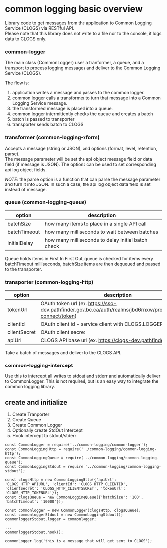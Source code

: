 # common logging basic overview

Library code to get messages from the application to Common Logging Service (CLOGS) via RESTful API.  
Please note that this library does not write to a file nor to the console, it logs data to CLOGS only.

### common-logger
The main class (CommonLogger) uses a tranformer, a queue, and a transport to process logging messages and deliver to the Common Logging Service (CLOGS). 

The flow is:  
1. application writes a message and passes to the common logger.  
2. common logger calls a transformer to turn that message into a Common Logging Service message.  
3. the transformed message is placed into a queue.  
4. common logger intermittently checks the queue and creates a batch
5. batch is passed to transporter
6. transporter sends batch to CLOGS   

### transformer (common-logging-xform)
Accepts a message (string or JSON), and options (format, level, retention, parse).  
The message parameter will be set the api object message field or data field (if message is JSON).  The options can be used to set corresponding api log object fields.  
  
*NOTE*: the parse option is a function that can parse the message parameter and turn it into JSON. In such a case, the api log object data field is set instead of message.  

### queue (common-logging-queue)

| option | description |
| --- | --- |
| batchSize | how many items to place in a single API call |
| batchTimeout | how many milliseconds to wait between batches |
| initialDelay | how many milliseconds to delay initial batch check |

Queue holds items in First In First Out, queue is checked for items every batchTimeout milliseconds, batchSize items are then dequeued and passed to the transporter.  

### transporter (common-logging-http)

| option | description |
| --- | --- |
| tokenUrl | OAuth token url (ex. https://sso-dev.pathfinder.gov.bc.ca/auth/realms/jbd6rnxw/protocol/openid-connect/token) |
| clientId | OAuth client id - service client with CLOGS.LOGGER role |
| clientSecret | OAuth client secret |
| apiUrl | CLOGS API base url (ex. https://clogs-dev.pathfinder.gov.bc.ca) |

Take a batch of messages and deliver to the CLOGS API.  

### common-logging-intercept

Use this to intercept all writes to stdout and stderr and automatically deliver to CommonLogger.  This is not required, but is an easy way to integrate the common logging library.   

## create and initialize

1. Create Tranporter
2. Create Queue
3. Create Common Logger
4. Optionally create StdOut Intercept
5. Hook intercept to stdout/stderr

```
const CommonLogger = require('../common-logging/common-logger');
const CommonLoggingHttp = require('../common-logging/common-logging-http');
const CommonLoggingQueue = require('../common-logging/common-logging-queue');
const CommonLoggingStdout = require('../common-logging/common-logging-stdout');

const clogsHttp = new CommonLoggingHttp({'apiUrl': 'CLOGS_HTTP_APIURL', 'clientId': 'CLOGS_HTTP_CLIENTID', 'clientSecret': 'CLOGS_HTTP_CLIENTSECRET', 'tokenUrl': 'CLOGS_HTTP_TOKENURL'});
const clogsQueue = new CommonLoggingQueue({'batchSize': '100', 'batchTimeout': '10000'});

const commonlogger = new CommonLogger(clogsHttp, clogsQueue);
const commonloggerStdout = new CommonLoggingStdout();
commonloggerStdout.logger = commonlogger;

... 
commonloggerStdout.hook();

commonLogger.log('this is a message that will get sent to CLOGS');

```




 
  


